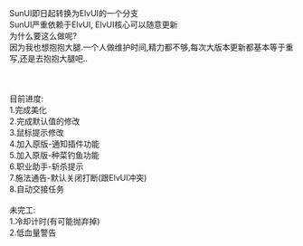 SunUI即日起转换为ElvUI的一个分支<br/>
SunUI严重依赖于ElvUI, ElvUI核心可以随意更新<br/>
为什么要这么做呢?<br/>
因为我也想抱抱大腿.一个人做维护时间,精力都不够,每次大版本更新都基本等于重写,还是去抱抱大腿吧..<br/>
<br/>
<br/>
<br/>
目前进度:<br/>
1.完成美化<br/>
2.完成默认值的修改<br/>
3.鼠标提示修改<br/>
4.加入原版-通知插件功能<br/>
5.加入原版-种菜钓鱼功能<br/>
6.职业助手-斩杀提示<br/>
7.施法通告-默认关闭打断(跟ElvUI冲突)<br/>
8.自动交接任务<br/>
<br/>
未完工:<br/>
1.冷却计时(有可能抛弃掉)<br/>
2.低血量警告<br/>
